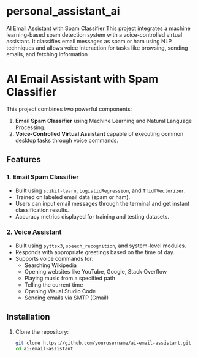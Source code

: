 # personal_assistant_ai
AI Email Assistant with Spam Classifier This project integrates a machine learning-based spam detection system with a voice-controlled virtual assistant. It classifies email messages as spam or ham using NLP techniques and allows voice interaction for tasks like browsing, sending emails, and fetching information
# AI Email Assistant with Spam Classifier

This project combines two powerful components:
1. **Email Spam Classifier** using Machine Learning and Natural Language Processing.
2. **Voice-Controlled Virtual Assistant** capable of executing common desktop tasks through voice commands.

## Features

### 1. Email Spam Classifier
- Built using `scikit-learn`, `LogisticRegression`, and `TfidfVectorizer`.
- Trained on labeled email data (spam or ham).
- Users can input email messages through the terminal and get instant classification results.
- Accuracy metrics displayed for training and testing datasets.

### 2. Voice Assistant
- Built using `pyttsx3`, `speech_recognition`, and system-level modules.
- Responds with appropriate greetings based on the time of day.
- Supports voice commands for:
  - Searching Wikipedia
  - Opening websites like YouTube, Google, Stack Overflow
  - Playing music from a specified path
  - Telling the current time
  - Opening Visual Studio Code
  - Sending emails via SMTP (Gmail)

## Installation

1. Clone the repository:
   ```bash
   git clone https://github.com/yourusername/ai-email-assistant.git
   cd ai-email-assistant

